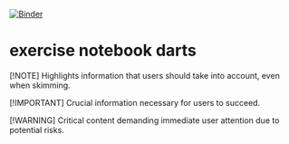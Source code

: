 [![Binder](https://mybinder.org/badge_logo.svg)](https://mybinder.org/v2/gh/alexandergosta/darts.git/HEAD)
# exercise notebook darts
[!NOTE]
Highlights information that users should take into account, even when skimming.

[!IMPORTANT]
Crucial information necessary for users to succeed.

[!WARNING]
Critical content demanding immediate user attention due to potential risks.
